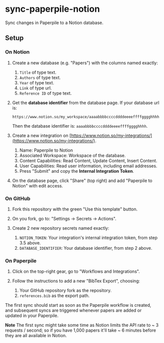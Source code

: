 # sync-paperpile-notion

Sync changes in Paperpile to a Notion database.

## Setup

### On Notion

1. Create a new database (e.g. "Papers") with the columns named exactly:

    1. `Title` of type text.
    2. `Authors` of type text.
    3. `Year` of type text.
    4. `Link` of type url.
    5. `Reference ID` of type text.

2. Get the **database identifier** from the database page. If your database url is:

    ```
    https://www.notion.so/my_workspace/aaaabbbbccccddddeeeeffffgggghhhh
    ```

    Then the database identifier is: `aaaabbbbccccddddeeeeffffgggghhhh`.

3. Create a new integration on [https://www.notion.so/my-integrations/](https://www.notion.so/my-integrations/).

    1. Name: Paperpile to Notion
    2. Associated Workspace: Workspace of the database.
    3. Content Capabilities: Read Content, Update Content, Insert Content.
    4. User Capabilities: Read user information, including email addresses.
    5. Press "Submit" and copy the **Internal Integration Token**.

4. On the database page, click "Share" (top right) and add "Paperpile to Notion" with edit access.

### On GitHub

1. Fork this repository with the green "Use this template" button.
2. On you fork, go to: "Settings -> Secrets -> Actions".
3. Create 2 new repository secrets named exactly:
    
    1. `NOTION_TOKEN`: Your integration's internal integration token, from step 3.5 above.
    2. `DATABASE_IDENTIFIER`: Your database identifier, from step 2 above.


### On Paperpile

1. Click on the top-right gear, go to "Workflows and Integrations".
2. Follow the instructions to add a new "BibTex Export", choosing:

    1. Your GitHub repository fork as the repository.
    2. `references.bib` as the export path.

The first sync should start as soon as the Paperpile workflow is created, and subsequent syncs are triggered whenever papers are added or updated in your Paperpile.

**Note**
The first sync might take some time as Notion limits the API rate to ~ 3 requests / second; so if you have 1,000 papers it'll take ~ 6 minutes before they are all available in Notion.
